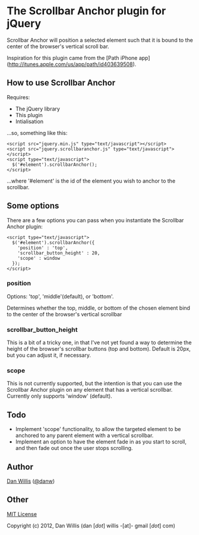 # The Scrollbar Anchor plugin for jQuery

Scrollbar Anchor will position a selected element such that it is bound to
the center of the browser's vertical scroll bar.

Inspiration for this plugin came from the [Path iPhone app] (http://itunes.apple.com/us/app/path/id403639508).

## How to use Scrollbar Anchor

Requires:

* The jQuery library
* This plugin
* Intialisation

...so, something like this:

    <script src="jquery.min.js" type="text/javascript"></script>
    <script src="jquery.scrollbaranchor.js" type="text/javascript"></script>
    <script type="text/javascript">
      $('#element').scrollbarAnchor();
    </script>

...where '#element' is the id of the element you wish to anchor to the scrollbar.

## Some options

There are a few options you can pass when you instantiate the Scrollbar Anchor plugin:

    <script type="text/javascript">
      $('#element').scrollbarAnchor({
        'position' : 'top',
        'scrollbar_button_height' : 20,
        'scope' : window
      });
    </script>

### position
Options: 'top', 'middle'(default), or 'bottom'.

Determines whether the top, middle, or bottom of the chosen element bind to the center of the browser's vertical scrollbar

### scrollbar_button_height

This is a bit of a tricky one, in that I've not yet found a way to determine the height of the browser's scrollbar buttons (top and bottom).
Default is 20px, but you can adjust it, if necessary.

### scope

This is not currently supported, but the intention is that you can use the Scrollbar Anchor plugin on any element that has a vertical scrollbar.
Currently only supports 'window' (default).


## Todo

* Implement 'scope' functionality, to allow the targeted element to be anchored to any parent element with a vertical scrollbar.
* Implement an option to have the element fade in as you start to scroll, and then fade out once the user stops scrolling.

## Author

[Dan Willis](http://twoseven.co.nz) ([@danw](http://twitter.com/danw))

## Other

[MIT License](http://www.opensource.org/licenses/mit-license.php)

Copyright (c) 2012, Dan Willis (dan [*dot*] willis -[at]- gmail [*dot*] com)